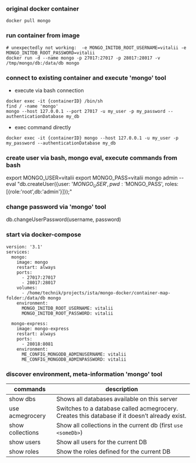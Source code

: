 ### original docker container
```
docker pull mongo
```

### run container from image
``` 
# unexpectedly not working:  -e MONGO_INITDB_ROOT_USERNAME=vitalii -e MONGO_INITDB_ROOT_PASSWORD=vitalii
docker run -d --name mongo -p 27017:27017 -p 28017:28017 -v /tmp/mongo/db:/data/db mongo
```

### connect to existing container and execute 'mongo' tool
* execute via bash connection
```
docker exec -it {containerID} /bin/sh
find / -name 'mongo'
mongo --host 127.0.0.1 --port 27017 -u my_user -p my_password --authenticationDatabase my_db
```
* exec command directly 
```
docker exec -it {containerID} mongo --host 127.0.0.1 -u my_user -p my_password --authenticationDatabase my_db
```

### create user via bash, mongo eval, execute commands from bash 
export MONGO_USER=vitalii
export MONGO_PASS=vitalii
mongo admin --eval "db.createUser({user: '$MONGO_USER', pwd: '$MONGO_PASS', roles:[{role:'root',db:'admin'}]});"

### change password via 'mongo' tool
db.changeUserPassword(username, password)

### start via docker-compose
```
version: '3.1'
services:
  mongo:
    image: mongo
    restart: always
    ports:
      - 27017:27017
      - 28017:28017
    volumes:
      - /home/technik/projects/ista/mongo-docker/container-map-folder:/data/db mongo
    environment:
      MONGO_INITDB_ROOT_USERNAME: vitalii
      MONGO_INITDB_ROOT_PASSWORD: vitalii

  mongo-express:
    image: mongo-express
    restart: always
    ports:
      - 28018:8081
    environment:
      ME_CONFIG_MONGODB_ADMINUSERNAME: vitalii
      ME_CONFIG_MONGODB_ADMINPASSWORD: vitalii
```

### discover environment, meta-information  'mongo' tool
| commands | description |
| -------- | ----------- |
| show dbs | Shows all databases available on this server |
| use acmegrocery |  Switches to a database called acmegrocery. Creates this database if it doesn’t already exist. |
| show collections |  Show all collections in the current db (first `use <someDb>`) |
| show users |  Show all users for the current DB |
| show roles |  Show the roles defined for the current DB |

